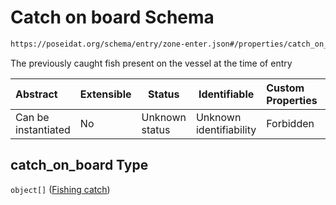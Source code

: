 # Catch on board Schema

```txt
https://poseidat.org/schema/entry/zone-enter.json#/properties/catch_on_board
```

The previously caught fish present on the vessel at the time of entry


| Abstract            | Extensible | Status         | Identifiable            | Custom Properties | Additional Properties | Access Restrictions | Defined In                                                                |
| :------------------ | ---------- | -------------- | ----------------------- | :---------------- | --------------------- | ------------------- | ------------------------------------------------------------------------- |
| Can be instantiated | No         | Unknown status | Unknown identifiability | Forbidden         | Allowed               | none                | [zone-enter.json\*](schemas/entry/zone-enter.json "open original schema") |

## catch_on_board Type

`object[]` ([Fishing catch](arrival-properties-catch-on-board-fishing-catch.md))
